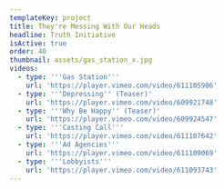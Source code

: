 ```yaml
---
templateKey: project
title: They're Messing With Our Heads
headline: Truth Initiative
isActive: true
order: 40
thumbnail: assets/gas_station_x.jpg
videos:
  - type: '''Gas Station'''
    url: 'https://player.vimeo.com/video/611105986'
  - type: '''Depressing'' (Teaser)'
    url: 'https://player.vimeo.com/video/609921748'
  - type: '''Why Be Happy'' (Teaser)'
    url: 'https://player.vimeo.com/video/609924547'
  - type: '''Casting Call'''
    url: 'https://player.vimeo.com/video/611107642'
  - type: '''Ad Agencies'''
    url: 'https://player.vimeo.com/video/611109069'
  - type: '''Lobbyists'''
    url: 'https://player.vimeo.com/video/611093743'
---
```

